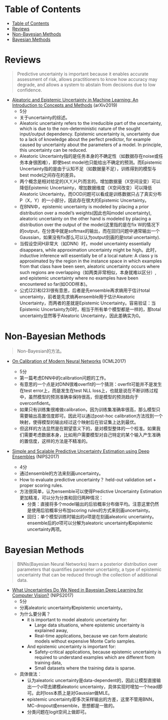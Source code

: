 # Table of Contents

- [Table of Contents](#table-of-contents)
- [Reviews](#reviews)
- [Non-Bayesian Methods](#non-bayesian-methods)
- [Bayesian Methods](#bayesian-methods)

# Reviews

> Predictive uncertainty is important because it enables accurate assessment of risk, allows practitioners to know how accuracy may degrade, and allows a system to abstain from decisions due to low confidence.

- [Aleatoric and Epistemic Uncertainty in Machine Learning: An Introduction to Concepts and Methods](https://arxiv.org/abs/1910.09457) (arXiv2019)
    - 5分
    - 关于uncertainty的综述。
    - Aleatoric uncertainty refers to the irreducible part of the uncertainty, which is due to the non-deterministic nature of the sought input/output dependency. Epistemic uncertainty is, uncertainty due to a lack of knowledge about the perfect predictor, for example caused by uncertainty about the parameters of a model. In principle, this uncertainty can be reduced.
    - Aleatoric Uncertainty指的是任务本身的不确定性（如数据存在noise或任务本身很困难），即使best model也只能给出不确定的预测。而Epistemic Uncertainty指的是由于认知不足（如数据量不足），训练得到的模型与best model之间存在的差异。
    - 两个概念是相对给定的(X,Y,H,P)而言的。增加数据量（X空间没变）可以降低Epistemic Uncertainty，增加数据维度（X空间改变）可以降低Aleatoric Uncertainty。而OOD问题可以看成是训练数据只占了真实分布P（X，Y）的一小部分，因此存在很大的Epistemic Uncertainty。
    - 在BNN中，epistemic uncertainty is modeled by placing a prior distribution over a model’s weights(因此也叫model uncertainty), aleatoric uncertainty on the other hand is modeled by placing a distribution over the output of the model(这里指的是在fix W的情况下的output，在分类中就是softmax的输出，而在回归问题中通常输出一个Gaussian，如果没有fix那么可以认为output刻画的是total uncertainty).
    - 当假设空间H非常大（如DNN）时，model uncertainty essentially disappears, while approximation uncertainty might be high。此时，inductive inference will essentially be of a local nature: A class y is approximated by the region in the instance space in which examples from that class have been seen, aleatoric uncertainty occurs where such regions are overlapping（如两类非常相似，本身就难以区分）, and epistemic uncertainty where no examples have been encountered so far(如OOD样本)。
    - 公式(22)和(23)很有意思，后者是先ensemble再求熵用于估计total uncertainty，前者是先求熵再ensemble用于估计Aleatoric Uncertainty，而两者的差就是Epistemic Uncertainty。容易验证：当Epistemic Uncertainty为0时，相当于所有单个模型都是一样的，那total uncertainty显然等于Aleatoric Uncertainty，因此差确实为0。

# Non-Bayesian Methods

> Non-Bayesian的方法。

- [On Calibration of Modern Neural Networks](https://arxiv.org/abs/1706.04599) (ICML2017)
    - 5分
    - 第一篇考虑DNN中的calibration问题的工作。
    - 有意思的一个点是对DNN很难overfit的一个猜测：overfit可能并不是发生在test error上，而是发生在test NLL loss上，也就是说在不断训练过程中，虽然模型的预测准确率保持很高，但是模型的预测趋向于overconfident。
    - 如果只有训练集很难做calibration，因为训练集准确率很高，那么模型只需要输出高置信度即可。因此可以通过post-hoc calibration方法找到一个映射，使得模型的输出经过这个映射后在验证集上达到最优。
    - 但这样的方法显然是在期望意义下的，是对模型整体的一个校准。如果我们需要考虑数据本身，比如用户需要模型对自己特定的某个输入产生准确的置信度，这样的方法是不精准的。

- [Simple and Scalable Predictive Uncertainty Estimation using Deep Ensembles](https://arxiv.org/abs/1612.01474) (NIPS2017)
    - 4分
    - 通过ensemble的方法来刻画uncertainty。
    - How to evaluate predictive uncertainty？ held-out validation set + proper scoring rules.
    - 方法很简单，认为ensemble可以使得Predictive Uncertainty Estimation更加精准，可以分为分类和回归两种情况：
      - 分类：直接将多个model输出的后验概率分布做平均。注意这里仍然是使用后验概率分布加scoring rules的方式来刻画uncertainty。
      - 回归：单个模型训练时输出的$\sigma$项是在刻画aleatoric uncertainty。ensemble后的$\sigma$项可以分解为aleatoric uncertainty和epistemic uncertainty两项。

# Bayesian Methods

> BNNs(Bayesian Neural Networks) learn a posterior distribution over parameters that quantifies parameter
uncertainty, a type of epistemic uncertainty that can be reduced through the collection of additional data.

- [What Uncertainties Do We Need in Bayesian Deep Learning for Computer Vision?](https://arxiv.org/abs/1703.04977) (NIPS2017)
    - 5分
    - 分离aleatoric uncertainty和epistemic uncertainty。
    - 为什么要分离？
      - it is important to model aleatoric uncertainty for:
        - Large data situations, where epistemic uncertainty is explained away,
        - Real-time applications, because we can form aleatoric models without expensive Monte Carlo samples.
      - And epistemic uncertainty is important for:
        - Safety-critical applications, because epistemic uncertainty is required to understand examples which are different from training data,
        - Small datasets where the training data is sparse.
    - 具体做法：
      - 认为aleatoric uncertainty是data-dependent的，因此让模型直接输出一个$\sigma$项去建模aleatoric uncertainty，具体实现时增加一个head即可。此时loss本质上是对Gaussian做MLE。
      - epistemic uncertainty即多次采样输出的方差，这里不管用BNN，MC-dropout或ensemble，思想都是一致的。
      - 分类问题在logit空间上做即可。